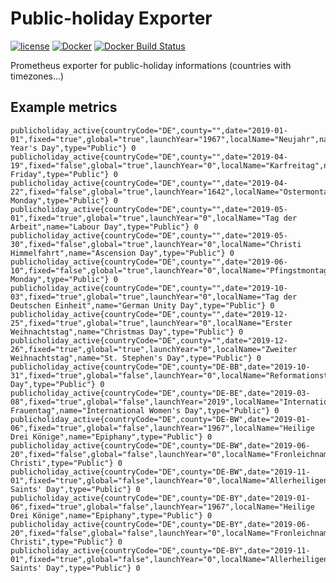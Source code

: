 Public-holiday Exporter
==================

[![license](https://img.shields.io/github/license/webdevops/public-holiday-exporter.svg)](https://github.com/webdevops/public-holiday-exporter/blob/master/LICENSE)
[![Docker](https://img.shields.io/badge/docker-webdevops%2Fpublic--holiday--exporter-blue.svg?longCache=true&style=flat&logo=docker)](https://hub.docker.com/r/webdevops/public-holiday-exporter/)
[![Docker Build Status](https://img.shields.io/docker/build/webdevops/public-holiday-exporter.svg)](https://hub.docker.com/r/webdevops/public-holiday-exporter/)

Prometheus exporter for public-holiday informations (countries with timezones...)

Example metrics
---------------

```
publicholiday_active{countryCode="DE",county="",date="2019-01-01",fixed="true",global="true",launchYear="1967",localName="Neujahr",name="New Year's Day",type="Public"} 0
publicholiday_active{countryCode="DE",county="",date="2019-04-19",fixed="false",global="true",launchYear="0",localName="Karfreitag",name="Good Friday",type="Public"} 0
publicholiday_active{countryCode="DE",county="",date="2019-04-22",fixed="false",global="true",launchYear="1642",localName="Ostermontag",name="Easter Monday",type="Public"} 0
publicholiday_active{countryCode="DE",county="",date="2019-05-01",fixed="true",global="true",launchYear="0",localName="Tag der Arbeit",name="Labour Day",type="Public"} 0
publicholiday_active{countryCode="DE",county="",date="2019-05-30",fixed="false",global="true",launchYear="0",localName="Christi Himmelfahrt",name="Ascension Day",type="Public"} 0
publicholiday_active{countryCode="DE",county="",date="2019-06-10",fixed="false",global="true",launchYear="0",localName="Pfingstmontag",name="Whit Monday",type="Public"} 0
publicholiday_active{countryCode="DE",county="",date="2019-10-03",fixed="true",global="true",launchYear="0",localName="Tag der Deutschen Einheit",name="German Unity Day",type="Public"} 0
publicholiday_active{countryCode="DE",county="",date="2019-12-25",fixed="true",global="true",launchYear="0",localName="Erster Weihnachtstag",name="Christmas Day",type="Public"} 0
publicholiday_active{countryCode="DE",county="",date="2019-12-26",fixed="true",global="true",launchYear="0",localName="Zweiter Weihnachtstag",name="St. Stephen's Day",type="Public"} 0
publicholiday_active{countryCode="DE",county="DE-BB",date="2019-10-31",fixed="true",global="false",launchYear="0",localName="Reformationstag",name="Reformation Day",type="Public"} 0
publicholiday_active{countryCode="DE",county="DE-BE",date="2019-03-08",fixed="true",global="false",launchYear="2019",localName="Internationaler Frauentag",name="International Women's Day",type="Public"} 0
publicholiday_active{countryCode="DE",county="DE-BW",date="2019-01-06",fixed="true",global="false",launchYear="1967",localName="Heilige Drei Könige",name="Epiphany",type="Public"} 0
publicholiday_active{countryCode="DE",county="DE-BW",date="2019-06-20",fixed="false",global="false",launchYear="0",localName="Fronleichnam",name="Corpus Christi",type="Public"} 0
publicholiday_active{countryCode="DE",county="DE-BW",date="2019-11-01",fixed="true",global="false",launchYear="0",localName="Allerheiligen",name="All Saints' Day",type="Public"} 0
publicholiday_active{countryCode="DE",county="DE-BY",date="2019-01-06",fixed="true",global="false",launchYear="1967",localName="Heilige Drei Könige",name="Epiphany",type="Public"} 0
publicholiday_active{countryCode="DE",county="DE-BY",date="2019-06-20",fixed="false",global="false",launchYear="0",localName="Fronleichnam",name="Corpus Christi",type="Public"} 0
publicholiday_active{countryCode="DE",county="DE-BY",date="2019-11-01",fixed="true",global="false",launchYear="0",localName="Allerheiligen",name="All Saints' Day",type="Public"} 0
```

